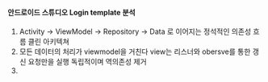 #### 안드로이드 스튜디오 Login template 분석
1. Activity -> ViewModel -> Repository -> Data 로 이어지는 정석적인 의존성 흐름 클린 아키텍쳐
2. 모든 데이터의 처리가 viewmodel을 거친다 view는 리스너와 obersve를 통한 갱신 요청만을 실행 독립적이며 역의존성 제거
3. 
